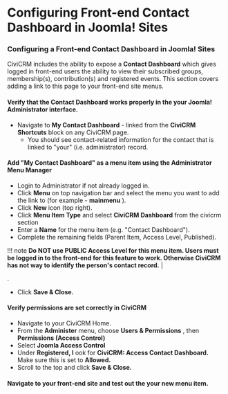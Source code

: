 # Configuring Front-end Contact Dashboard in Joomla! Sites

### Configuring a Front-end Contact Dashboard in Joomla! Sites

CiviCRM includes the ability to expose a **Contact Dashboard** which gives logged in front-end users the ability to view their subscribed groups, membership(s), contribution(s) and registered events. This section covers adding a link to this page to your front-end site menus.

#### Verify that the Contact Dashboard works properly in the your Joomla! Administrator interface.

* Navigate to **My Contact Dashboard** - linked from the **CiviCRM Shortcuts** block on any CiviCRM page.
    * You should see contact-related information for the contact that is linked to "your" (i.e. administrator) record.

#### Add "My Contact Dashboard" as a menu item using the Administrator Menu Manager

* Login to Administrator if not already logged in.
* Click **Menu** on top navigation bar and select the menu you want to add the link to (for example - **mainmenu** ).
* Click **New** icon (top right).
* Click **Menu Item Type** and select **CiviCRM Dashboard** from the civicrm section
* Enter a **Name** for the menu item (e.g. "Contact Dashboard").
* Complete the remaining fields (Parent Item, Access Level, Published).

!!! note **Do NOT use PUBLIC Access Level for this menu item. Users must be logged in to the front-end for this feature to work. Otherwise CiviCRM has not way to identify the person's contact record.** |

 .
* Click **Save & Close.**

#### Verify permissions are set correctly in CiviCRM

* Navigate to your CiviCRM Home.
* From the **Administer** menu, choose **Users & Permissions** , then **Permissions (Access Control)**
* Select **Joomla Access Control**
* Under **Registered, l** ook for **CiviCRM: Access Contact Dashboard.** Make sure this is set to **Allowed.**
* Scroll to the top and click **Save & Close.**

#### Navigate to your front-end site and test out the your new menu item.